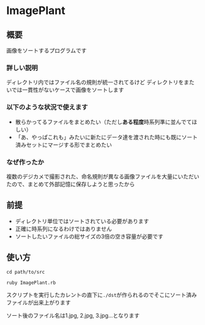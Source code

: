 # ImagePlant

## 概要
画像をソートするプログラムです

### 詳しい説明
ディレクトリ内ではファイル名の規則が統一されてるけど
ディレクトリをまたいでは一貫性がないケースで画像をソートします

### 以下のような状況で使えます
* 散らかってるファイルをまとめたい（ただし**ある程度**時系列準に並んでてほしい）
* 「あ、やっぱこれも」みたいに新たにデータ達を渡された時にも既にソート済みセットにマージする形でまとめたい

### なぜ作ったか
複数のデジカメで撮影された、命名規則が異なる画像ファイルを大量にいただいたので、まとめて外部記憶に保存しようと思ったから

## 前提
* ディレクトリ単位ではソートされている必要があります
* 正確に時系列になるわけではありません
* ソートしたいファイルの総サイズの3倍の空き容量が必要です

## 使い方

`cd path/to/src`

`ruby ImagePlant.rb`

スクリプトを実行したカレントの直下に`./dst`が作られるのでそこにソート済みファイルが出来上がります

ソート後のファイル名は1.jpg, 2.jpg, 3.jpg...となります
